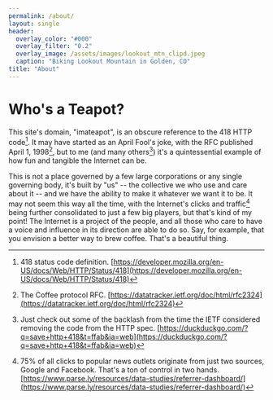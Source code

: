 ```yaml
---
permalink: /about/
layout: single
header:
  overlay_color: "#000"
  overlay_filter: "0.2"
  overlay_image: /assets/images/lookout_mtn_clipd.jpeg
  caption: "Biking Lookout Mountain in Golden, CO"
title: "About"
---
```


# Who's a Teapot?
This site's domain, "imateapot", is an obscure reference to the 418 HTTP code[^1].  It may have 
started as an April Fool's joke, with the RFC published April 1, 1998[^2], but to me (and many 
others[^3]) it's a quintessential example of how fun and tangible the Internet can be.

This is not a place governed by a few large corporations or any single governing body, 
it's built by "us" -- the collective we who use and care about it -- and we have the 
ability to make it whatever we want it to be. It may not seem this way all the time, with the 
Internet's clicks and traffic[^4] being further consolidated to just a few big players, but 
that's kind of my point! The Internet is a project of the people, and all those who care to 
have a voice and influence in its direction are able to do so. Say, for example, that you envision 
a better way to brew coffee. That's a beautiful thing. 

[^1]: 418 status code definition. [https://developer.mozilla.org/en-US/docs/Web/HTTP/Status/418](https://developer.mozilla.org/en-US/docs/Web/HTTP/Status/418)
[^2]: The Coffee protocol RFC. [https://datatracker.ietf.org/doc/html/rfc2324](https://datatracker.ietf.org/doc/html/rfc2324)
[^3]: Just check out some of the backlash from the time the IETF considered removing the code from the HTTP spec. [https://duckduckgo.com/?q=save+http+418&t=ffab&ia=web](https://duckduckgo.com/?q=save+http+418&t=ffab&ia=web)
[^4]: 75\% of all clicks to popular news outlets originate from just two sources, Google and Facebook. That's a ton of control in two hands. [https://www.parse.ly/resources/data-studies/referrer-dashboard/](https://www.parse.ly/resources/data-studies/referrer-dashboard/)